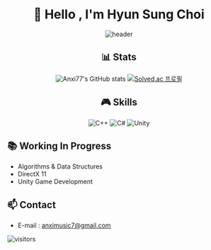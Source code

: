 <div align="center">

# 👋 Hello , I'm Hyun Sung Choi

![header](https://capsule-render.vercel.app/api?type=waving&color=00ff00&height=200&section=header&text=Hyun%20Sung%20Choi&fontSize=60&animation=fadeIn&fontAlignY=38&desc=Game%20Developer&descAlignY=60&descAlign=62)

## 📊 Stats
![Anxi77's GitHub stats](https://github-readme-stats.vercel.app/api?username=Anxi77&show_icons=true&theme=radical)
[![Solved.ac 프로필](http://mazassumnida.wtf/api/v2/generate_badge?boj=anximusic7)](https://solved.ac/anximusic7)

## 🎮 Skills
![C++](https://img.shields.io/badge/C++-00599C?style=for-the-badge&logo=c%2B%2B&logoColor=white)
![C#](https://img.shields.io/badge/C%23-239120?style=for-the-badge&logo=c-sharp&logoColor=white)
![Unity](https://img.shields.io/badge/Unity-000000?style=for-the-badge&logo=unity&logoColor=white)

</div>

## 📚 Working In Progress
- Algorithms & Data Structures
- DirectX 11
- Unity Game Development    

## 📫 Contact
- E-mail : anximusic7@gmail.com

![visitors](https://visitor-badge.laobi.icu/badge?page_id=Anxi77.Anxi77)

